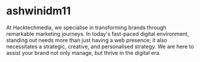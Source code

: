 # ashwinidm11
At Hacktechmedia, we specialise in transforming brands through remarkable marketing journeys. In today's fast-paced digital environment, standing out needs more than just having a web presence; it also necessitates a strategic, creative, and personalised strategy. We are here to assist your brand not only manage, but thrive in the digital era.
